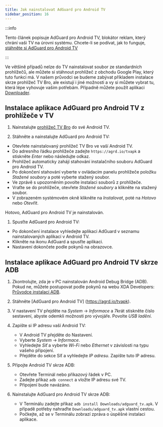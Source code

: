 ```yaml
---
title: Jak nainstalovat AdGuard pro Android TV
sidebar_position: 16
---
```


:::info

Tento článek popisuje AdGuard pro Android TV, blokátor reklam, který chrání vaši TV na úrovni systému. Chcete-li se podívat, jak to funguje, [stáhněte si AdGuard pro Android TV](https://agrd.io/tvapk)

:::

Ve většině případů nelze do TV nainstalovat soubor ze standardních prohlížečů, ale můžete si stáhnout prohlížeč z obchodu Google Play, který tuto funkci má. V našem průvodci se budeme zabývat příkladem instalace skrze prohlížeč TV Bro, ale existují i jiné možnosti a vy si můžete vybrat tu, která lépe vyhovuje vašim potřebám. Případně můžete použít aplikaci [Downloader](https://play.google.com/store/apps/details?id=com.esaba.downloader).

## Instalace aplikace AdGuard pro Android TV z prohlížeče v TV

1. Nainstalujte [prohlížeč TV Bro](https://play.google.com/store/apps/details?id=com.phlox.tvwebbrowser) do své Android TV.

2. Stáhněte a nainstalujte AdGuard pro Android TV:

- Otevřete nainstalovaný prohlížeč TV Bro ve vaší Android TV.
- Do adresního řádku prohlížeče zadejte `https://agrd.io/tvapk` a stiskněte _Enter_ nebo následujte odkaz.
- Prohlížeč automaticky zahájí stahování instalačního souboru AdGuard pro Android TV.
- Po dokončení stahování vyberte v ovládacím panelu prohlížeče položku _Stažené soubory_ a poté vyberte stažený soubor.
- Ve zprávě s upozorněním povolte instalaci souborů z prohlížeče.
- Vraťte se do prohlížeče, otevřete _Stažené soubory_ a klikněte na stažený soubor.
- V zobrazeném systémovém okně klikněte na _Instalovat_, poté na _Hotovo_ nebo _Otevřít_.

Hotovo, AdGuard pro Android TV je nainstalován.

1. Spusťte AdGuard pro Android TV:

- Po dokončení instalace vyhledejte aplikaci AdGuard v seznamu nainstalovaných aplikací v Android TV.
- Klikněte na ikonu AdGuard a spusťte aplikaci.
- Nastavení dokončete podle pokynů na obrazovce.

## Instalace aplikace AdGuard pro Android TV skrze ADB

1. Zkontrolujte, zda je v PC nainstalován Android Debug Bridge (ADB). Pokud ne, můžete postupovat podle pokynů na webu XDA Developers: [Průvodce instalací ADB](https://www.xda-developers.com/install-adb-windows-macos-linux).

2. Stáhněte [AdGuard pro Android TV] (https://agrd.io/tvapk).

3. V nastavení TV přejděte na _System_ → _Informace_ a 7krát stiskněte číslo sestavení, abyste odemkli možnosti pro vývojáře. Povolte _USB ladění_.

4. Zapište si IP adresu vaší Android TV:

    - V Android TV přejděte do Nastavení.
    - Vyberte _System_ → _Informace_.
    - Vyhledejte _Síť_ a vyberte _Wi-Fi_ nebo _Ethernet_ v závislosti na typu vašeho připojení.
    - Přejděte do sekce Síť a vyhledejte _IP adresu_. Zapište tuto IP adresu.

5. Připojte Android TV skrze ADB:

    - Otevřete Terminál nebo příkazový řádek v PC.
    - Zadejte příkaz `adb connect` a vložte IP adresu své TV.
    - Připojení bude navázáno.

6. Nainstalujte AdGuard pro Android TV skrze ADB:

    - V Terminálu zadejte příkaz `adb install Downloads/adguard_tv.apk`. V případě potřeby nahraďte `Downloads/adguard_tv.apk` vlastní cestou.
    - Počkejte, až se v Terminálu zobrazí zpráva o úspěšné instalaci aplikace.
